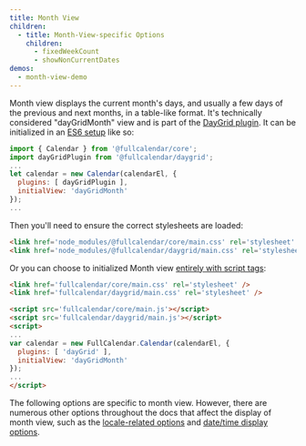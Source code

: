 ```yaml
---
title: Month View
children:
  - title: Month-View-specific Options
    children:
      - fixedWeekCount
      - showNonCurrentDates
demos:
  - month-view-demo
---
```


Month view displays the current month's days, and usually a few days of the previous and next months, in a table-like format. It's technically considered "dayGridMonth" view and is part of the [DayGrid plugin](daygrid-view). It can be initialized in an [ES6 setup](initialize-es6) like so:

```js
import { Calendar } from '@fullcalendar/core';
import dayGridPlugin from '@fullcalendar/daygrid';
...
let calendar = new Calendar(calendarEl, {
  plugins: [ dayGridPlugin ],
  initialView: 'dayGridMonth'
});
...
```

Then you'll need to ensure the correct stylesheets are loaded:

```html
<link href='node_modules/@fullcalendar/core/main.css' rel='stylesheet' />
<link href='node_modules/@fullcalendar/daygrid/main.css' rel='stylesheet' />
```

Or you can choose to initialized Month view [entirely with script tags](initialize-globals):

```html
<link href='fullcalendar/core/main.css' rel='stylesheet' />
<link href='fullcalendar/daygrid/main.css' rel='stylesheet' />

<script src='fullcalendar/core/main.js'></script>
<script src='fullcalendar/daygrid/main.js'></script>
<script>
...
var calendar = new FullCalendar.Calendar(calendarEl, {
  plugins: [ 'dayGrid' ],
  initialView: 'dayGridMonth'
});
...
</script>
```

The following options are specific to month view. However, there are numerous other options throughout the docs that affect the display of month view, such as the [locale-related options](localization) and [date/time display options](date-display).

